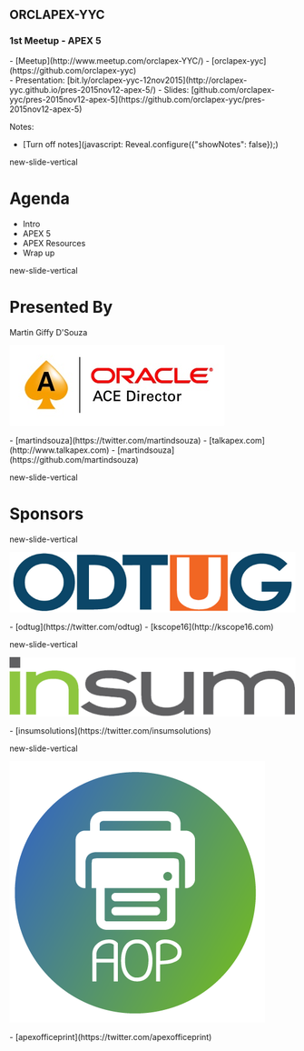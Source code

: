 ## ORCLAPEX-YYC

### 1st Meetup - APEX 5


<p class="no-bullet"></p>
- <i class="fa fa-users"></i> [Meetup](http://www.meetup.com/orclapex-YYC/)
- <i class="fa fa-github"></i> [orclapex-yyc](https://github.com/orclapex-yyc)

</br>
- Presentation: [bit.ly/orclapex-yyc-12nov2015](http://orclapex-yyc.github.io/pres-2015nov12-apex-5/)
- Slides: [github.com/orclapex-yyc/pres-2015nov12-apex-5](https://github.com/orclapex-yyc/pres-2015nov12-apex-5)

Notes:
- [Turn off notes](javascript: Reveal.configure({"showNotes": false}&#41;;)


new-slide-vertical
# Agenda


- Intro
- APEX 5
- APEX Resources
- Wrap up 

new-slide-vertical

# Presented By

Martin Giffy D'Souza

![aced](www/img/logo-aced.png)<!-- .element: class="logo-aced" -->

<p class="no-bullet"></p>
- <i class="fa fa-twitter"></i> [martindsouza](https://twitter.com/martindsouza)
- <i class="fa fa-rss"></i> [talkapex.com](http://www.talkapex.com)
- <i class="fa fa-github"></i> [martindsouza](https://github.com/martindsouza)


new-slide-vertical
<!-- .slide: data-background="#31406b" -->
# <span class="white">Sponsors</span>

new-slide-vertical

[![ODTUG](www/img/logo-odtug.png)](http://odtug.com)

<p class="no-bullet"></p>
- <i class="fa fa-twitter"></i> [odtug](https://twitter.com/odtug)
- <i class="fa fa-users"></i> [kscope16](http://kscope16.com)

new-slide-vertical

[![ODTUG](www/img/logo-insum.png)](http://insum.ca)


<p class="no-bullet"></p>
- <i class="fa fa-twitter"></i> [insumsolutions](https://twitter.com/insumsolutions)

new-slide-vertical

[![AOP](www/img/logo-aop.png)<!-- .element: class="logo-aop" -->](http://apexofficeprint.com)

<p class="no-bullet"></p>
- <i class="fa fa-twitter"></i> [apexofficeprint](https://twitter.com/apexofficeprint)
